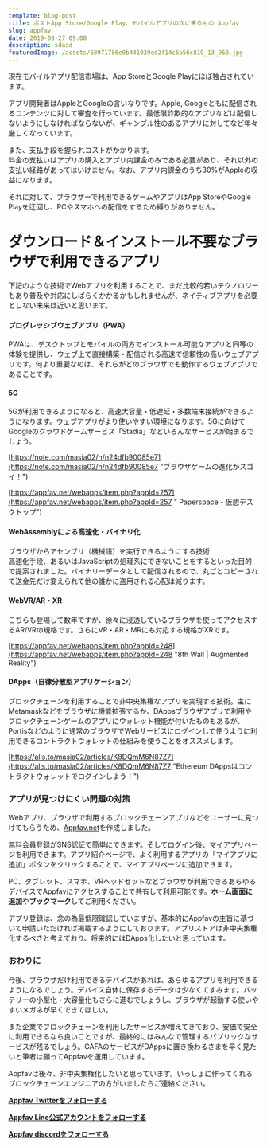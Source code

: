 ```yaml
---
template: blog-post
title: ポストApp Store/Google Play、モバイルアプリの次に来るもの Appfav
slug: appfav
date: 2019-08-27 09:00
description: sdasd
featuredImage: /assets/68971786e9b441039ed2414c6b56c819_13_960.jpg
---
```

現在モバイルアプリ配信市場は、App StoreとGoogle Playにほぼ独占されています。

アプリ開発者はAppleとGoogleの言いなりです。Apple, Googleともに配信されるコンテンツに対して審査を行っています。最低限詐欺的なアプリなどは配信しないようにしなければならないが、ギャンブル性のあるアプリに対してなど年々厳しくなっています。

また、支払手段を握られコストがかかります。\
料金の支払いはアプリの購入とアプリ内課金のみである必要があり、それ以外の支払い経路があってはいけません。なお、アプリ内課金のうち30%がAppleの収益になります。

それに対して、ブラウザーで利用できるゲームやアプリはApp StoreやGoogle Playを迂回し、PCやスマホへの配信をするため縛りがありません。

# ダウンロード＆インストール不要なブラウザで利用できるアプリ

下記のような技術でWebアプリを利用することで、まだ比較的若いテクノロジーもあり普及や対応にしばらくかかるかもしれませんが、ネイティブアプリを必要としない未来は近いと思います。

#### プログレッシブウェブアプリ（PWA）

PWAは、デスクトップとモバイルの両方でインストール可能なアプリと同等の体験を提供し、ウェブ上で直接構築・配信される高速で信頼性の高いウェブアプリです。何より重要なのは、それらがどのブラウザでも動作するウェブアプリであることです。

#### 5G

5Gが利用できるようになると、高速大容量・低遅延・多数端末接続ができるようになります。ウェブアプリがより使いやすい環境になります。5Gに向けてGoogleのクラウドゲームサービス「Stadia」などいろんなサービスが始まるでしょう。

[https://note.com/masia02/n/n24dfb90085e7](https://note.com/masia02/n/n24dfb90085e7 "ブラウザゲームの進化がスゴイ！")

 [https://appfav.net/webapps/item.php?appId=257](https://appfav.net/webapps/item.php?appId=257 " Paperspace - 仮想デスクトップ")

#### WebAssemblyによる高速化・バイナリ化

ブラウザからアセンブリ（機械語）を実行できるようにする技術\
高速化手段、あるいはJavaScriptの処理系にできないことをするといった目的で提案されました。バイナリーデータとして配信されるので、丸ごとコピーされて送金先だけ変えられて他の誰かに盗用される心配は減ります。

#### WebVR/AR・XR

こちらも登場して数年ですが、徐々に浸透しているブラウザを使ってアクセスするAR/VRの規格です。さらにVR・AR・MRにも対応する規格がXRです。

[https://appfav.net/webapps/item.php?appId=248](https://appfav.net/webapps/item.php?appId=248 "8th Wall | Augmented Reality")

#### DApps（自律分散型アプリケーション）

ブロックチェーンを利用することで非中央集権なアプリを実現する技術。主にMetamaskなどをブラウザに機能拡張するか、DAppsブラウザアプリで利用やブロックチェーンゲームのアプリにウォレット機能が付いたものもあるが、Portisなどのように通常のブラウザでWebサービスにログインして使うように利用できるコントラクトウォレットの仕組みを使うことをオススメします。

[https://alis.to/masia02/articles/K8DQmM6N87Z7](https://alis.to/masia02/articles/K8DQmM6N87Z7 "Ethereum DAppsはコントラクトウォレットでログインしよう！")

### アプリが見つけにくい問題の対策

Webアプリ、ブラウザで利用するブロックチェーンアプリなどをユーザーに見つけてもらうため、[Appfav.net](https://appfav.net/)を作成しました。

無料会員登録がSNS認証で簡単にできます。そしてログイン後、マイアプリページを利用できます。アプリ紹介ページで、よく利用するアプリの「マイアプリに追加」ボタンをクリックすることで、マイアプリページに追加できます。

PC、タブレット、スマホ、VRヘッドセットなどブラウザが利用できるあらゆるデバイスでAppfavにアクセスすることで共有して利用可能です。**ホーム画面に追加**や**ブックマーク**してご利用ください。

アプリ登録は、念の為最低限確認していますが、基本的にAppfavの主旨に基づいて申請いただければ掲載するようにしております。アプリストアは非中央集権化するべきと考えており、将来的にはDApps化したいと思っています。

### おわりに

今後、ブラウザだけ利用できるデバイスがあれば、あらゆるアプリを利用できるようになるでしょう。デバイス自体に保存するデータは少なくてすみます。バッテリーの小型化・大容量化もさらに進むでしょうし、ブラウザが起動する使いやすいメガネが早くできてほしい。

また企業でブロックチェーンを利用したサービスが増えてきており、安価で安全に利用できるなら良いことですが、最終的にはみんなで管理するパプリックなサービスが残るでしょう。GAFAのサービスがDAppsに置き換わるさまを早く見たいと筆者は願ってAppfavを運用しています。

Appfavは後々、非中央集権化したいと思っています。いっしょに作ってくれるブロックチェーンエンジニアの方がいましたらご連絡ください。

**[Appfav Twitterをフォローする](https://twitter.com/appfav_net)**

**[Appfav Line公式アカウントをフォローする](https://lin.ee/ewel5Dk)**

**[Appfav discordをフォローする](https://discord.gg/2N5Nzc)**